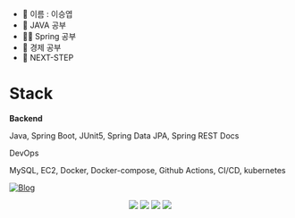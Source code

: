 - 👋 이름 : 이승엽
- 🌱 JAVA 공부
- 👶🏻 Spring 공부
- 🐣 경제 공부
- 🥺 NEXT-STEP


# Stack 
**Backend**

Java, Spring Boot, JUnit5, Spring Data JPA, Spring REST Docs

DevOps

MySQL, EC2, Docker, Docker-compose, Github Actions, CI/CD, kubernetes
 
<!---
SEUNGBOONG/SEUNGBOONG is a ✨ special ✨ repository because its `README.md` (this file) appears on your GitHub profile.
You can click the Preview link to take a look at your changes.
--->

[![Blog](https://img.shields.io/badge/TistoryBlog-gray?style=flat-square)](https://yeopseung.tistory.com/)

<div align=center> 
 <img src="https://img.shields.io/badge/java-007396?style=for-the-badge&logo=java&logoColor=white">
 <img src="https://img.shields.io/badge/spring-6DB33F?style=for-the-badge&logo=spring&logoColor=white">
 <img src="https://img.shields.io/badge/springboot-6DB33F?style=for-the-badge&logo=springboot&logoColor=white">
 <img src="https://img.shields.io/badge/github-181717?style=for-the-badge&logo=github&logoColor=white">
</div>
